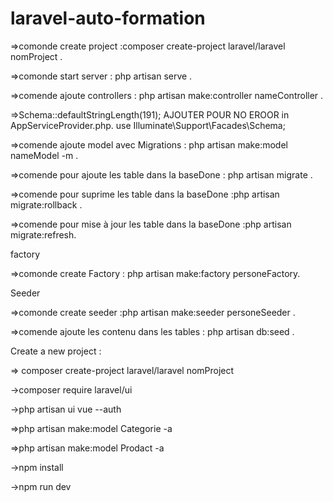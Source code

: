 # laravel-auto-formation

=>comonde create project :composer create-project laravel/laravel nomProject .

=>comonde start server : php artisan serve .

=>comende ajoute controllers : php artisan make:controller nameController .

=>Schema::defaultStringLength(191); AJOUTER POUR NO EROOR in AppServiceProvider.php. use Illuminate\Support\Facades\Schema;

=>comende ajoute model avec Migrations : php artisan make:model nameModel -m .

=>comende pour ajoute les table dans la baseDone : php artisan migrate .

=>comende pour suprime les table dans la baseDone :php artisan migrate:rollback .

=>comende pour mise à jour les table dans la baseDone :php artisan migrate:refresh.

factory

=>comonde create Factory : php artisan make:factory personeFactory.

Seeder

=>comonde create seeder :php artisan make:seeder personeSeeder .

=>comende ajoute les contenu dans les tables : php artisan db:seed .

Create a new project :

=> composer create-project laravel/laravel nomProject

->composer require laravel/ui

->php artisan ui vue --auth

=>php artisan make:model Categorie -a 

=>php artisan make:model Prodact -a 

->npm install

->npm run dev
